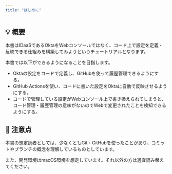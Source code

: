 ```yaml
---
title: "はじめに"
---
```


## 💡 概要

本書はIDaaSであるOktaをWebコンソールではなく、コード上で設定を定義・反映できる仕組みを構築してみようというチュートリアルとなります。

本書では以下ができるようになることを目指します。

- Oktaの設定をコードで定義し、GitHubを使って履歴管理できるようにする。
- GitHub Actionsを使い、コードに書いた設定をOktaに自動で反映させるようにする。
- コードで管理している設定がWebコンソール上で書き換えられてしまうと、コード管理・履歴管理の意味がないのでWebで変更されたことを検知できるようにする。

## 🙋 注意点

本書の想定読者としては、少なくともGit・GitHubを使ったことがあり、コミットやブランチの概念を理解しているものとしています。

また、開発環境はmacOS環境を想定しています。それ以外の方は適宜読み替えてください。
